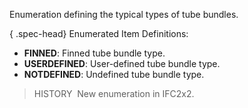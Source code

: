 ﻿Enumeration defining the typical types of tube bundles.

{ .spec-head}
Enumerated Item Definitions:

* **FINNED**: Finned tube bundle type.
* **USERDEFINED**: User-defined tube bundle type.
* **NOTDEFINED**: Undefined tube bundle type.

> HISTORY&nbsp; New enumeration in IFC2x2.
